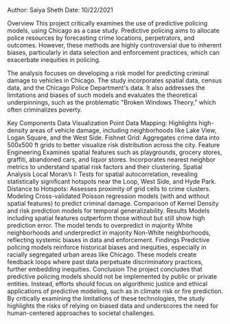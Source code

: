 Author: Saiya Sheth
Date: 10/22/2021

Overview
This project critically examines the use of predictive policing models, using Chicago as a case study. Predictive policing aims to allocate police resources by forecasting crime locations, perpetrators, and outcomes. However, these methods are highly controversial due to inherent biases, particularly in data selection and enforcement practices, which can exacerbate inequities in policing.

The analysis focuses on developing a risk model for predicting criminal damage to vehicles in Chicago. The study incorporates spatial data, census data, and the Chicago Police Department's data. It also addresses the limitations and biases of such models and evaluates the theoretical underpinnings, such as the problematic "Broken Windows Theory," which often criminalizes poverty.

Key Components
Data Visualization
Point Data Mapping: Highlights high-density areas of vehicle damage, including neighborhoods like Lake View, Logan Square, and the West Side.
Fishnet Grid: Aggregates crime data into 500x500 ft grids to better visualize risk distribution across the city.
Feature Engineering
Examines spatial features such as playgrounds, grocery stores, graffiti, abandoned cars, and liquor stores.
Incorporates nearest neighbor metrics to understand spatial risk factors and their clustering.
Spatial Analysis
Local Moran’s I: Tests for spatial autocorrelation, revealing statistically significant hotspots near the Loop, West Side, and Hyde Park.
Distance to Hotspots: Assesses proximity of grid cells to crime clusters.
Modeling
Cross-validated Poisson regression models (with and without spatial features) to predict criminal damage.
Comparison of Kernel Density and risk prediction models for temporal generalizability.
Results
Models including spatial features outperform those without but still show high prediction error.
The model tends to overpredict in majority White neighborhoods and underpredict in majority Non-White neighborhoods, reflecting systemic biases in data and enforcement.
Findings
Predictive policing models reinforce historical biases and inequities, especially in racially segregated urban areas like Chicago.
These models create feedback loops where past data perpetuate discriminatory practices, further embedding inequities.
Conclusion
The project concludes that predictive policing models should not be implemented by public or private entities. Instead, efforts should focus on algorithmic justice and ethical applications of predictive modeling, such as in climate risk or fire prediction. By critically examining the limitations of these technologies, the study highlights the risks of relying on biased data and underscores the need for human-centered approaches to societal challenges.
